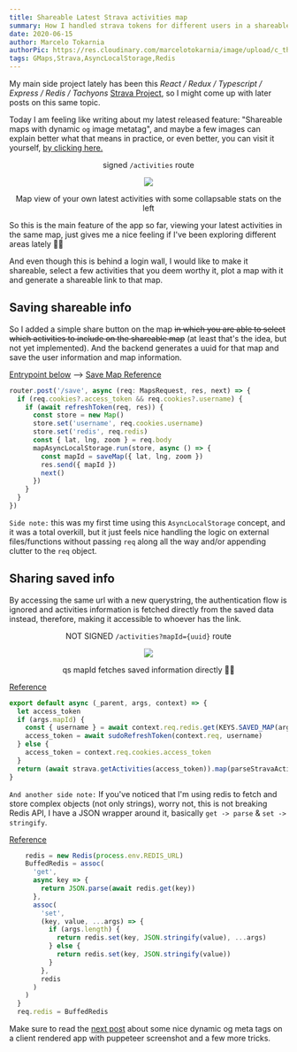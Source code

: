 ```yaml
---
title: Shareable Latest Strava activities map
summary: How I handled strava tokens for different users in a shareable view in a secure way.
date: 2020-06-15
author: Marcelo Tokarnia
authorPic: https://res.cloudinary.com/marcelotokarnia/image/upload/c_thumb,g_face:center,r_max,h_150,w_150,f_auto,q_auto/v1590609457/profile/A54I1782_qa84qz.jpg
tags: GMaps,Strava,AsyncLocalStorage,Redis
---
```


My main side project lately has been this _React / Redux / Typescript / Express / Redis / Tachyons_ [Strava Project](https://github.com/marcelotokarnia/strava-maps), so I might come up with later posts on this same topic.

Today I am feeling like writing about my latest released feature: "Shareable maps with dynamic `og` image metatag", and maybe a few images can explain better what that means in practice, or even better, you can visit it yourself, [by clicking here.](https://strava-maps.herokuapp.com)

<div style="text-align: center"><p>signed <code>/activities</code> route</p><img src="https://res.cloudinary.com/marcelotokarnia/image/upload/c_scale,w_600/v1592595132/projects/strava-map_cvl1pk.png" /><p>Map view of your own latest activities with some collapsable stats on the left</p></div>

So this is the main feature of the app so far, viewing your latest activities in the same map, just gives me a nice feeling if I've been exploring different areas lately 💪🏻

And even though this is behind a login wall, I would like to make it shareable, select a few activities that you deem worthy it, plot a map with it and generate a shareable link to that map.

## Saving shareable info

So I added a simple share button on the map ~~in which you are able to select which activities to include on the shareable map~~ (at least that's the idea, but not yet implemented). And the backend generates a uuid for that map and save the user information and map information.

[Entrypoint below](https://github.com/marcelotokarnia/strava-maps/blob/4d38eeba5943fd6d5b2adf8150cd7018afed58c7/src/map/router.ts#L8) --> [Save Map Reference](https://github.com/marcelotokarnia/strava-maps/blob/4d38eeba5943fd6d5b2adf8150cd7018afed58c7/src/map/utils/saveMap.ts)

```js
router.post('/save', async (req: MapsRequest, res, next) => {
  if (req.cookies?.access_token && req.cookies?.username) {
    if (await refreshToken(req, res)) {
      const store = new Map()
      store.set('username', req.cookies.username)
      store.set('redis', req.redis)
      const { lat, lng, zoom } = req.body
      mapAsyncLocalStorage.run(store, async () => {
        const mapId = saveMap({ lat, lng, zoom })
        res.send({ mapId })
        next()
      })
    }
  }
})
```

`Side note:` this was my first time using this `AsyncLocalStorage` concept, and it was a total overkill, but it just feels nice handling the logic on external files/functions without passing `req` along all the way and/or appending clutter to the `req` object.

## Sharing saved info

By accessing the same url with a new querystring, the authentication flow is ignored and activities information is fetched directly from the saved data instead, therefore, making it accessible to whoever has the link.

<div style="text-align: center"><p>NOT SIGNED <code>/activities?mapId={uuid}</code> route</p><img src="https://res.cloudinary.com/marcelotokarnia/image/upload/c_scale,w_600/v1592595132/projects/strava-map_cvl1pk.png" /><p>qs mapId fetches saved information directly 💪🏻</p></div>

[Reference](https://github.com/marcelotokarnia/strava-maps/blob/bb6e63c1beb0c56434b5c57c38f8245d811ee19d/src/graphql/resolvers/query/getStravaActivities.ts#L6)

```js
export default async (_parent, args, context) => {
  let access_token
  if (args.mapId) {
    const { username } = await context.req.redis.get(KEYS.SAVED_MAP(args.mapId))
    access_token = await sudoRefreshToken(context.req, username)
  } else {
    access_token = context.req.cookies.access_token
  }
  return (await strava.getActivities(access_token)).map(parseStravaActivity)
}
```

`And another side note:` If you've noticed that I'm using redis to fetch and store complex objects (not only strings), worry not, this is not breaking Redis API, I have a JSON wrapper around it, basically `get -> parse` & `set -> stringify`.

[Reference](https://github.com/marcelotokarnia/strava-maps/blob/bb6e63c1beb0c56434b5c57c38f8245d811ee19d/src/redisMiddleware.ts#L17)

```js
    redis = new Redis(process.env.REDIS_URL)
    BuffedRedis = assoc(
      'get',
      async key => {
        return JSON.parse(await redis.get(key))
      },
      assoc(
        'set',
        (key, value, ...args) => {
          if (args.length) {
            return redis.set(key, JSON.stringify(value), ...args)
          } else {
            return redis.set(key, JSON.stringify(value))
          }
        },
        redis
      )
    )
  }
  req.redis = BuffedRedis
```

Make sure to read the [next post](/coding-blog/dynamic-og-meta-tags-puppeteer) about some nice dynamic og meta tags on a client rendered app with puppeteer screenshot and a few more tricks.
